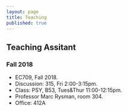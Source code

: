 ```yaml
---
layout: page
title: Teaching
published: true
---
```

## Teaching Assitant
### Fall 2018
- EC709, Fall 2018. 
- Discussion: 315, Fri 2:00-3:15pm. 
- Class: PSY, B53, Tues&Thur 11:00-12:15pm.
- Professor Marc Rysman, room 304.
- Office: 412A
